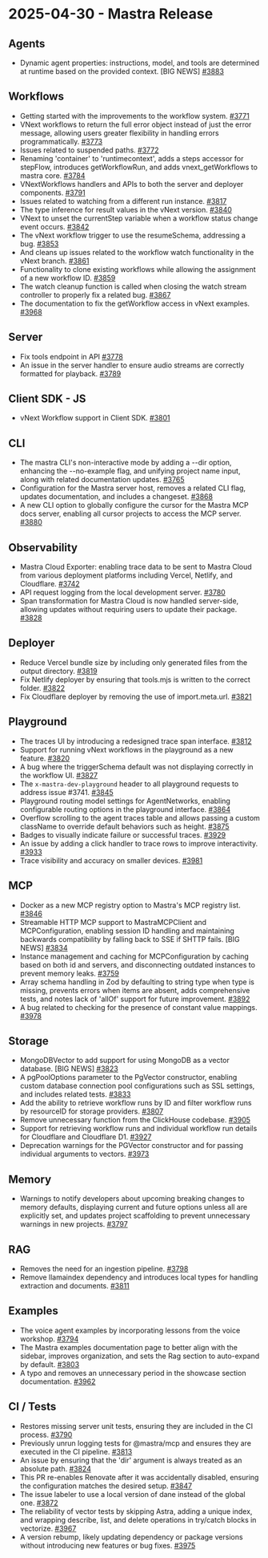 # 2025-04-30 - Mastra Release

## Agents

- Dynamic agent properties: instructions, model, and tools are determined at runtime based on the provided context. [BIG NEWS] [#3883](https://github.com/mastra-ai/mastra/pull/3883)

## Workflows

- Getting started with the improvements to the workflow system. [#3771](https://github.com/mastra-ai/mastra/pull/3771)
- VNext workflows to return the full error object instead of just the error message, allowing users greater flexibility in handling errors programmatically. [#3773](https://github.com/mastra-ai/mastra/pull/3773)
- Issues related to suspended paths. [#3772](https://github.com/mastra-ai/mastra/pull/3772)
- Renaming 'container' to 'runtimecontext', adds a steps accessor for stepFlow, introduces getWorkflowRun, and adds vnext_getWorkflows to mastra core. [#3784](https://github.com/mastra-ai/mastra/pull/3784)
- VNextWorkflows handlers and APIs to both the server and deployer components. [#3791](https://github.com/mastra-ai/mastra/pull/3791)
- Issues related to watching from a different run instance. [#3817](https://github.com/mastra-ai/mastra/pull/3817)
- The type inference for result values in the vNext version. [#3840](https://github.com/mastra-ai/mastra/pull/3840)
- VNext to unset the currentStep variable when a workflow status change event occurs. [#3842](https://github.com/mastra-ai/mastra/pull/3842)
- The vNext workflow trigger to use the resumeSchema, addressing a bug. [#3853](https://github.com/mastra-ai/mastra/pull/3853)
- And cleans up issues related to the workflow watch functionality in the vNext branch. [#3861](https://github.com/mastra-ai/mastra/pull/3861)
- Functionality to clone existing workflows while allowing the assignment of a new workflow ID. [#3859](https://github.com/mastra-ai/mastra/pull/3859)
- The watch cleanup function is called when closing the watch stream controller to properly fix a related bug. [#3867](https://github.com/mastra-ai/mastra/pull/3867)
- The documentation to fix the getWorkflow access in vNext examples. [#3968](https://github.com/mastra-ai/mastra/pull/3968)

## Server

- Fix tools endpoint in API [#3778](https://github.com/mastra-ai/mastra/pull/3778)
- An issue in the server handler to ensure audio streams are correctly formatted for playback. [#3789](https://github.com/mastra-ai/mastra/pull/3789)

## Client SDK - JS

- vNext Workflow support in Client SDK. [#3801](https://github.com/mastra-ai/mastra/pull/3801)

## CLI

- The mastra CLI's non-interactive mode by adding a --dir option, enhancing the --no-example flag, and unifying project name input, along with related documentation updates. [#3765](https://github.com/mastra-ai/mastra/pull/3765)
- Configuration for the Mastra server host, removes a related CLI flag, updates documentation, and includes a changeset. [#3868](https://github.com/mastra-ai/mastra/pull/3868)
- A new CLI option to globally configure the cursor for the Mastra MCP docs server, enabling all cursor projects to access the MCP server. [#3880](https://github.com/mastra-ai/mastra/pull/3880)

## Observability

- Mastra Cloud Exporter: enabling trace data to be sent to Mastra Cloud from various deployment platforms including Vercel, Netlify, and Cloudflare. [#3742](https://github.com/mastra-ai/mastra/pull/3742)
- API request logging from the local development server. [#3780](https://github.com/mastra-ai/mastra/pull/3780)
- Span transformation for Mastra Cloud is now handled server-side, allowing updates without requiring users to update their package. [#3828](https://github.com/mastra-ai/mastra/pull/3828)

## Deployer

- Reduce Vercel bundle size by including only generated files from the output directory. [#3819](https://github.com/mastra-ai/mastra/pull/3819)
- Fix Netlify deployer by ensuring that tools.mjs is written to the correct folder. [#3822](https://github.com/mastra-ai/mastra/pull/3822)
- Fix Cloudflare deployer by removing the use of import.meta.url. [#3821](https://github.com/mastra-ai/mastra/pull/3821)

## Playground

- The traces UI by introducing a redesigned trace span interface. [#3812](https://github.com/mastra-ai/mastra/pull/3812)
- Support for running vNext workflows in the playground as a new feature. [#3820](https://github.com/mastra-ai/mastra/pull/3820)
- A bug where the triggerSchema default was not displaying correctly in the workflow UI. [#3827](https://github.com/mastra-ai/mastra/pull/3827)
- The `x-mastra-dev-playground` header to all playground requests to address issue #3741. [#3845](https://github.com/mastra-ai/mastra/pull/3845)
- Playground routing model settings for AgentNetworks, enabling configurable routing options in the playground interface. [#3864](https://github.com/mastra-ai/mastra/pull/3864)
- Overflow scrolling to the agent traces table and allows passing a custom className to override default behaviors such as height. [#3875](https://github.com/mastra-ai/mastra/pull/3875)
- Badges to visually indicate failure or successful traces. [#3929](https://github.com/mastra-ai/mastra/pull/3929)
- An issue by adding a click handler to trace rows to improve interactivity. [#3933](https://github.com/mastra-ai/mastra/pull/3933)
- Trace visibility and accuracy on smaller devices. [#3981](https://github.com/mastra-ai/mastra/pull/3981)

## MCP

- Docker as a new MCP registry option to Mastra's MCP registry list. [#3846](https://github.com/mastra-ai/mastra/pull/3846)
- Streamable HTTP MCP support to MastraMCPClient and MCPConfiguration, enabling session ID handling and maintaining backwards compatibility by falling back to SSE if SHTTP fails. [BIG NEWS] [#3834](https://github.com/mastra-ai/mastra/pull/3834)
- Instance management and caching for MCPConfiguration by caching based on both id and servers, and disconnecting outdated instances to prevent memory leaks. [#3759](https://github.com/mastra-ai/mastra/pull/3759)
- Array schema handling in Zod by defaulting to string type when type is missing, prevents errors when items are absent, adds comprehensive tests, and notes lack of 'allOf' support for future improvement. [#3892](https://github.com/mastra-ai/mastra/pull/3892)
- A bug related to checking for the presence of constant value mappings. [#3978](https://github.com/mastra-ai/mastra/pull/3978)

## Storage

- MongoDBVector to add support for using MongoDB as a vector database. [BIG NEWS] [#3823](https://github.com/mastra-ai/mastra/pull/3823)
- A pgPoolOptions parameter to the PgVector constructor, enabling custom database connection pool configurations such as SSL settings, and includes related tests. [#3833](https://github.com/mastra-ai/mastra/pull/3833)
- Add the ability to retrieve workflow runs by ID and filter workflow runs by resourceID for storage providers. [#3807](https://github.com/mastra-ai/mastra/pull/3807)
- Remove unnecessary function from the ClickHouse codebase. [#3905](https://github.com/mastra-ai/mastra/pull/3905)
- Support for retrieving workflow runs and individual workflow run details for Cloudflare and Cloudflare D1. [#3927](https://github.com/mastra-ai/mastra/pull/3927)
- Deprecation warnings for the PGVector constructor and for passing individual arguments to vectors. [#3973](https://github.com/mastra-ai/mastra/pull/3973)

## Memory

- Warnings to notify developers about upcoming breaking changes to memory defaults, displaying current and future options unless all are explicitly set, and updates project scaffolding to prevent unnecessary warnings in new projects. [#3797](https://github.com/mastra-ai/mastra/pull/3797)

## RAG

- Removes the need for an ingestion pipeline. [#3798](https://github.com/mastra-ai/mastra/pull/3798)
- Remove llamaindex dependency and introduces local types for handling extraction and documents. [#3811](https://github.com/mastra-ai/mastra/pull/3811)

## Examples

- The voice agent examples by incorporating lessons from the voice workshop. [#3794](https://github.com/mastra-ai/mastra/pull/3794)
- The Mastra examples documentation page to better align with the sidebar, improves organization, and sets the Rag section to auto-expand by default. [#3803](https://github.com/mastra-ai/mastra/pull/3803)
- A typo and removes an unnecessary period in the showcase section documentation. [#3962](https://github.com/mastra-ai/mastra/pull/3962)

## CI / Tests

- Restores missing server unit tests, ensuring they are included in the CI process. [#3790](https://github.com/mastra-ai/mastra/pull/3790)
- Previously unrun logging tests for @mastra/mcp and ensures they are executed in the CI pipeline. [#3813](https://github.com/mastra-ai/mastra/pull/3813)
- An issue by ensuring that the 'dir' argument is always treated as an absolute path. [#3824](https://github.com/mastra-ai/mastra/pull/3824)
- This PR re-enables Renovate after it was accidentally disabled, ensuring the configuration matches the desired setup. [#3847](https://github.com/mastra-ai/mastra/pull/3847)
- The issue labeler to use a local version of dane instead of the global one. [#3872](https://github.com/mastra-ai/mastra/pull/3872)
- The reliability of vector tests by skipping Astra, adding a unique index, and wrapping describe, list, and delete operations in try/catch blocks in vectorize. [#3967](https://github.com/mastra-ai/mastra/pull/3967)
- A version rebump, likely updating dependency or package versions without introducing new features or bug fixes. [#3975](https://github.com/mastra-ai/mastra/pull/3975)
